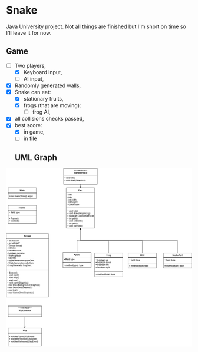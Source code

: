 # Snake

Java University project. Not all things are finished but I'm short on time so I'll leave it for now.

## Game

- [ ] Two players,
  - [x] Keyboard input,
  - [ ] AI input,
- [x] Randomly generated walls,
- [x] Snake can eat:
  - [x] stationary fruits,
  - [x] frogs (that are moving):
    - [ ] frog AI,
- [x] all collisions checks passed,
- [x] best score:
  - [x] in game,
  - [ ] in file
  
  ## UML Graph
![UML Graph](https://github.com/jimmeryn/SnakeGame/blob/master/uml.png?raw=true)
